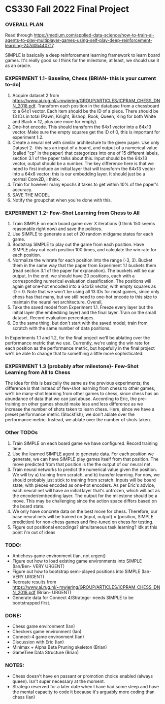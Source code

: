 # CS330 Fall 2022 Final Project

### OVERALL PLAN
Read through https://medium.com/applied-data-science/how-to-train-ai-agents-to-play-multiplayer-games-using-self-play-deep-reinforcement-learning-247d0b440717.

SIMPLE is basically a deep reinforcement learning framework to learn board games. It's really good so I think for the milestone, at least, we should use it as an oracle.

### EXPERIMENT 1.1- Baseline, Chess (BRIAN- this is your current to-do)
1. Acquire dataset 2 from https://www.ai.rug.nl/~mwiering/GROUP/ARTICLES/ICPRAM_CHESS_DNN_2018.pdf. Transform each position in the database from a chessboard to a 64x1 vector. Each item should be the ID of a piece. There should be 13 IDs in total (Pawn, Knight, Bishop, Rook, Queen, King for both White and Black = 12, plus one more for empty).
2. One-hot encode. This should transform the 64x1 vector into a 64x13 vector. Make sure the empty squares get the ID of 0, this is important for experiment 1.2.
3. Create a neural net with similar architecture to the given paper. Use only Dataset 2- this has an input of a board, and output of a numerical value (called "cp" in the paper) that categorizes into one of 15 different labels, section 3.1 of the paper talks about this. Input should be the 64x13 vector, output should be a number. The key difference here is that we need to first include an initial layer that will transform the 64x13 vector into a 64x8 vector; this is our embedding layer. It should just be a normal Conv2D, I think.
4. Train for however many epochs it takes to get within 10% of the paper's accuracy.
5. SAVE THE MODEL
6. Notify the groupchat when you're done with this.

### EXPERIMENT 1.2- Few-Shot Learning from Chess to All
1. Train SIMPLE on each board game over X iterations (I think 150 seems reasonable right now) and save the policies. 
2. Use SIMPLE to generate a set of 20 random midgame states for each game.
3. Bootstrap SIMPLE to play out the game from each position. Have SIMPLE play out each position 100 times, and calculate the win rate for each position.
4. Normalize the winrate for each position into the range (-3, 3). Bucket them in the same way that the paper from Experiment 1.1 buckets them (read section 3.1 of the paper for explanation). The buckets will be our output. In the end, we should have 20 positions, each with a corresponding numerical evaluation classification. The positions will again get one-hot encoded into a 64x13 vector, with empty squares as ID = 0. Note that we won't be using all 13 IDs for most games, since only chess has that many, but we still need to one-hot encode to this size to maintain the neural net architecture. Overall, 
5. Take the saved model from Experiment 1.1. Freeze every layer but the initial layer (the embedding layer) and the final layer. Train on the small dataset. Record evaluation percentages.
6. Do the same thing, but don't start with the saved model; train from scratch with the same number of data positions.

In Experiments 1.1 and 1.2, for the final project we'll be ablating over the performance metric that we use. Currently, we're using the win rate for each position as the performance metric, but hopefully in the final project we'll be able to change that to something a little more sophisticated.

### EXPERIMENT 1.3 (probably after milestone)- Few-Shot Learning from All to Chess
The idea for this is basically the same as the previous experiments; the difference is that instead of few-shot learning from chess to other games, we'll be many-shot learning from other games to chess, since chess has an abundance of data that we can just abuse. According to Eric, the pre-training on other games should make less and less difference as we increase the number of shots taken to learn chess. Here, since we have a preset performance metric (Stockfish), we don't ablate over the performance metric. Instead, we ablate over the number of shots taken. 



### Other TODOs

1. Train SIMPLE on each board game we have configured. Record training time.
2. Use the learned SIMPLE agent to generate data. For each position we generate, we can have SIMPLE play games itself from that position. The move predicted from that position is the the output of our neural net. 
3. Train neural networks to predict the numerical value given the position. We will try a) training from scratch, and b) transfer learning. For now, we should probably just stick to training from scratch. Inputs will be board state, with pieces encoded as one-hot encoders. As per Eric's advice, each neural net will have an initial layer that's unfrozen, which will act as the encoder/embedding layer. The output for the milestone should be a move. This may be challenging since the action space differs based on the board state. 
4. We only have concrete data on the best move for chess. Therefore, our base neural nets will be trained on (input, output) = (position, SIMPLE prediction) for non-chess games and fine-tuned on chess for testing.
5. Figure out positional encodings? simultaneous task learning? idk at this point i'm out of ideas


### TODO:
- Antichess game environment (Ian, not urgent)
- Figure out how to load existing game environments into SIMPLE (Ian/Ben- VERY URGENT)
- Figure out how to bootstrap semi-played positions into SIMPLE (Ian- VERY URGENT)
- Recreate results from https://www.ai.rug.nl/~mwiering/GROUP/ARTICLES/ICPRAM_CHESS_DNN_2018.pdf (Brian- URGENT)
- Generate data for Connect 4/Stratego- needs SIMPLE to be bootstrapped first.

### DONE:
- Chess game environment (Ian)
- Checkers game environment (Ian)
- Connect-4 game environment (Ian)
- Discussion with Eric (Ian)
- Minimax + Alpha Beta Pruning skeleton (Brian)
- GameTree Data Structure (Brian)

### NOTES:
- Chess doesn't have en passant or promotion choice enabled (always queen). Isn't super necessary at the moment.
- Stratego reserved for a later date when I have had some sleep and have the mental capacity to code it because it's arguably more coding than chess (Ian)
